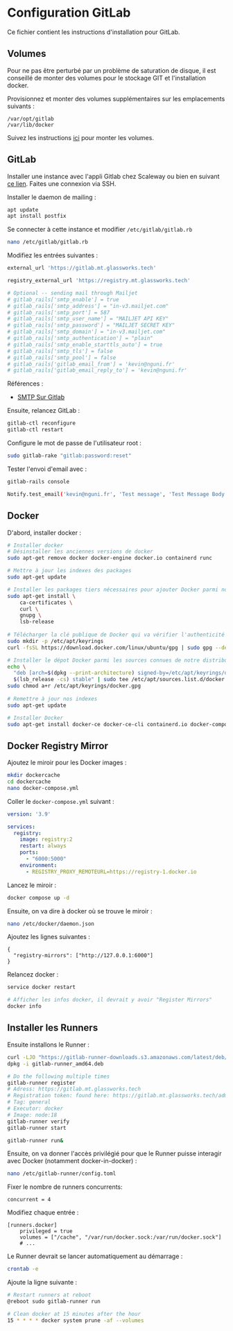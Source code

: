 # Configuration GitLab

Ce fichier contient les instructions d'installation pour GitLab.

## Volumes

Pour ne pas être perturbé par un problème de saturation de disque, il est conseillé de monter des volumes pour le stockage GIT et l'installation docker.

Provisionnez et monter des volumes supplémentaires sur les emplacements suivants :

```
/var/opt/gitlab
/var/lib/docker
```

Suivez les instructions [ici](https://docs.glassworks.tech/unix-shell/gestion-de-la-machine/070-gestion/disques) pour monter les volumes.

## GitLab


Installer une instance avec l'appli Gitlab chez Scaleway ou bien en suivant [ce lien](https://about.gitlab.com/install/#ubuntu). Faites une connexion via SSH.

Installer le daemon de mailing :

```bash
apt update
apt install postfix
```

Se connecter à cette instance et modifier `/etc/gitlab/gitlab.rb`

```bash
nano /etc/gitlab/gitlab.rb 
```

Modifiez les entrées suivantes :

```rb
external_url 'https://gitlab.mt.glassworks.tech'

registry_external_url 'https://registry.mt.glassworks.tech'

# Optional -- sending mail through Mailjet
# gitlab_rails['smtp_enable'] = true
# gitlab_rails['smtp_address'] = "in-v3.mailjet.com"
# gitlab_rails['smtp_port'] = 587
# gitlab_rails['smtp_user_name'] = "MAILJET API KEY"
# gitlab_rails['smtp_password'] = "MAILJET SECRET KEY"
# gitlab_rails['smtp_domain'] = "in-v3.mailjet.com"
# gitlab_rails['smtp_authentication'] = "plain"
# gitlab_rails['smtp_enable_starttls_auto'] = true
# gitlab_rails['smtp_tls'] = false
# gitlab_rails['smtp_pool'] = false
# gitlab_rails['gitlab_email_from'] = 'kevin@nguni.fr'
# gitlab_rails['gitlab_email_reply_to'] = 'kevin@nguni.fr'
```

Références :

* [SMTP Sur Gitlab](https://docs.gitlab.com/omnibus/settings/smtp.html)

Ensuite, relancez GitLab :

```bash
gitlab-ctl reconfigure
gitlab-ctl restart
```

Configure le mot de passe de l'utilisateur root :

```bash
sudo gitlab-rake "gitlab:password:reset"
```

Tester l'envoi d'email avec :

```bash
gitlab-rails console

Notify.test_email('kevin@nguni.fr', 'Test message', 'Test Message Body').deliver_now
```

## Docker

D'abord, installer docker :

```bash
# Installer docker
# Désinstaller les anciennes versions de docker
sudo apt-get remove docker docker-engine docker.io containerd runc

# Mettre à jour les indexes des packages
sudo apt-get update

# Installer les packages tiers nécessaires pour ajouter Docker parmi nos indexes
sudo apt-get install \
    ca-certificates \
    curl \
    gnupg \
    lsb-release
    
# Télécharger la clé publique de Docker qui va vérifier l'authenticité
sudo mkdir -p /etc/apt/keyrings
curl -fsSL https://download.docker.com/linux/ubuntu/gpg | sudo gpg --dearmor -o /etc/apt/keyrings/docker.gpg

# Installer le dépot Docker parmi les sources connues de notre distribution
echo \
  "deb [arch=$(dpkg --print-architecture) signed-by=/etc/apt/keyrings/docker.gpg] https://download.docker.com/linux/ubuntu \
  $(lsb_release -cs) stable" | sudo tee /etc/apt/sources.list.d/docker.list > /dev/null
sudo chmod a+r /etc/apt/keyrings/docker.gpg
    
# Remettre à jour nos indexes
sudo apt-get update

# Installer Docker 
sudo apt-get install docker-ce docker-ce-cli containerd.io docker-compose-plugin
```

## Docker Registry Mirror

Ajoutez le miroir pour les Docker images :

```bash
mkdir dockercache
cd dockercache
nano docker-compose.yml
```

Coller le `docker-compose.yml` suivant :

```yml
version: '3.9'

services:
  registry:
    image: registry:2
    restart: always
    ports:
      - "6000:5000"
    environment:
      - REGISTRY_PROXY_REMOTEURL=https://registry-1.docker.io
```

Lancez le miroir :

```bash
docker compose up -d
```

Ensuite, on va dire à docker où se trouve le miroir :

```bash
nano /etc/docker/daemon.json
```

Ajoutez les lignes suivantes :

```
{
  "registry-mirrors": ["http://127.0.0.1:6000"]
}
```

Relancez docker :

```bash
service docker restart

# Afficher les infos docker, il devrait y avoir "Register Mirrors"
docker info
```

## Installer les Runners

Ensuite installons le Runner :

```bash
curl -LJO "https://gitlab-runner-downloads.s3.amazonaws.com/latest/deb/gitlab-runner_amd64.deb"
dpkg -i gitlab-runner_amd64.deb

# Do the following multiple times
gitlab-runner register
# Adress: https://gitlab.mt.glassworks.tech
# Registration token: found here: https://gitlab.mt.glassworks.tech/admin/runners
# Tag: general
# Executor: docker
# Image: node:18
gitlab-runner verify
gitlab-runner start

gitlab-runner run&

```

Ensuite, on va donner l'accès privilégié pour que le Runner puisse interagir avec Docker (notamment docker-in-docker) :

```bash
nano /etc/gitlab-runner/config.toml 
```

Fixer le nombre de runners concurrents:

```
concurrent = 4
```

Modifiez chaque entrée :

```
[runners.docker]
    privileged = true
    volumes = ["/cache", "/var/run/docker.sock:/var/run/docker.sock"]
    # ...
```

Le Runner devrait se lancer automatiquement au démarrage :

```bash
crontab -e
```

Ajoute la ligne suivante :

```bash
# Restart runners at reboot
@reboot sudo gitlab-runner run

# Clean docker at 15 minutes after the hour
15 * * * * docker system prune -af --volumes
```
